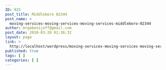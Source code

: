```yaml
---
ID: 925
post_title: Middleboro 02344
post_name: >
  moving-services-moving-services-moving-services-middleboro-02344
author: mrgabonijeff@gmail.com
post_date: 2018-03-28 01:36:32
layout: page
link: >
  http://localhost/wordpress/moving-services-moving-services-moving-services-middleboro-02344/
published: true
tags: [ ]
categories: [ ]
---
```

